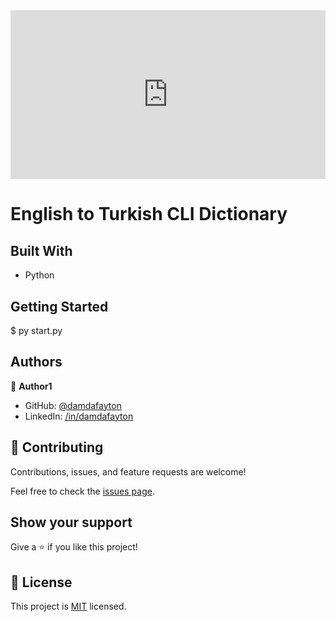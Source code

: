 <div style="position: relative; padding-bottom: 53.59375000000001%; height: 0;"><iframe src="https://www.loom.com/embed/508ece15e8304ebd94540962de7a6fc7" frameborder="0" webkitallowfullscreen mozallowfullscreen allowfullscreen style="position: absolute; top: 0; left: 0; width: 100%; height: 100%;"></iframe></div>

# English to Turkish CLI Dictionary


## Built With

- Python


## Getting Started

$ py start.py


## Authors

👤 **Author1**

- GitHub: [@damdafayton](https://github.com/damdafayton)
- LinkedIn: [/in/damdafayton](https://linkedin.com/in/damdafayton)


## 🤝 Contributing

Contributions, issues, and feature requests are welcome!

Feel free to check the [issues page](../../issues/).


## Show your support

Give a ⭐️ if you like this project!


## 📝 License

This project is [MIT](./MIT.md) licensed.